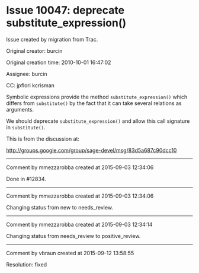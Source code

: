 # Issue 10047: deprecate substitute_expression()

Issue created by migration from Trac.

Original creator: burcin

Original creation time: 2010-10-01 16:47:02

Assignee: burcin

CC:  jpflori kcrisman

Symbolic expressions provide the method `substitute_expression()` which differs from `substitute()` by the fact that it can take several relations as arguments.

We should deprecate `substitute_expression()` and allow this call signature in `substitute()`.

This is from the discussion at:

http://groups.google.com/group/sage-devel/msg/83d5a687c90dcc10


---

Comment by mmezzarobba created at 2015-09-03 12:34:06

Done in #12834.


---

Comment by mmezzarobba created at 2015-09-03 12:34:06

Changing status from new to needs_review.


---

Comment by mmezzarobba created at 2015-09-03 12:34:14

Changing status from needs_review to positive_review.


---

Comment by vbraun created at 2015-09-12 13:58:55

Resolution: fixed
